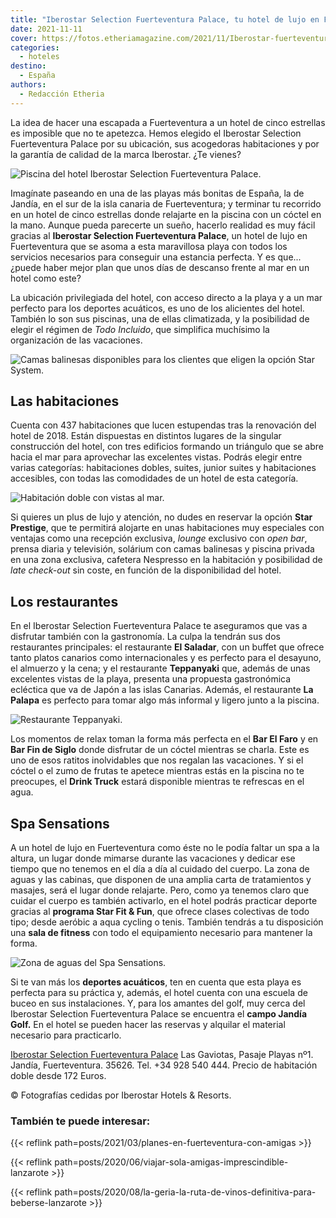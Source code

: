 ```yaml
---
title: "Iberostar Selection Fuerteventura Palace, tu hotel de lujo en Fuerteventura"
date: 2021-11-11
cover: https://fotos.etheriamagazine.com/2021/11/Iberostar-fuerteventura-piscina.jpg
categories: 
  - hoteles
destino: 
  - España
authors: 
  - Redacción Etheria
---
```


La idea de hacer una escapada a Fuerteventura a un hotel de cinco estrellas es imposible que no te apetezca. Hemos elegido el Iberostar Selection Fuerteventura Palace por su ubicación, sus acogedoras habitaciones y por la garantía de calidad de la marca Iberostar. ¿Te vienes?

![Piscina del hotel Iberostar Selection Fuerteventura Palace.](https://fotos.etheriamagazine.com/2021/11/Iberostar-fuerteventura-piscina-edited.jpg "Piscina del hotel Iberostar Selection Fuerteventura Palace.")

Imagínate paseando en una de las playas más bonitas de España, la de Jandía, en el sur 
de la isla canaria de Fuerteventura; y terminar tu recorrido en un hotel de cinco 
estrellas donde relajarte en la piscina con un cóctel en la mano. Aunque pueda parecerte 
un sueño, hacerlo realidad es muy fácil gracias al **Iberostar Selection Fuerteventura 
Palace**, un hotel de lujo en Fuerteventura que se asoma a esta maravillosa playa con 
todos los servicios necesarios para conseguir una estancia perfecta. Y es que... ¿puede 
haber mejor plan que unos días de descanso frente al mar en un hotel como este? 

La ubicación privilegiada del hotel, con acceso directo a la playa y a un mar perfecto 
para los deportes acuáticos, es uno de los alicientes del hotel. También lo son sus 
piscinas, una de ellas climatizada, y la posibilidad de elegir el régimen de _Todo 
Incluido_, que simplifica muchísimo la organización de las vacaciones. 

![Camas balinesas disponibles para los clientes que eligen la opción Star System.](https://fotos.etheriamagazine.com/2021/11/Iberostar-fuerteventura-cama-balinesa.jpg "Camas balinesas disponibles para los clientes que eligen la opción Star System.")

## Las habitaciones

Cuenta con 437 habitaciones que lucen estupendas tras la renovación del hotel de 2018. 
Están dispuestas en distintos lugares de la singular construcción del hotel, con tres 
edificios formando un triángulo que se abre hacia el mar para aprovechar las excelentes 
vistas. Podrás elegir entre varias categorías: habitaciones dobles, suites, junior 
suites y habitaciones accesibles, con todas las comodidades de un hotel de esta 
categoría. 

![Habitación doble con vistas al mar.](https://fotos.etheriamagazine.com/2021/11/Iberostar-fuerteventura-doble-vista-mar.jpg "Habitación doble con vistas al mar.")

Si quieres un plus de lujo y atención, no dudes en reservar la opción **Star Prestige**, 
que te permitirá alojarte en unas habitaciones muy especiales con ventajas como una 
recepción exclusiva, _lounge_ exclusivo con _open bar_, prensa diaria y televisión, 
solárium con camas balinesas y piscina privada en una zona exclusiva, cafetera Nespresso 
en la habitación y posibilidad de _late check-out_ sin coste, en función de la 
disponibilidad del hotel. 

## Los restaurantes

En el Iberostar Selection Fuerteventura Palace te aseguramos que vas a disfrutar también 
con la gastronomía. La culpa la tendrán sus dos restaurantes principales: el restaurante 
**El Saladar**, con un buffet que ofrece tanto platos canarios como internacionales y es 
perfecto para el desayuno, el almuerzo y la cena; y el restaurante **Teppanyaki** que, 
además de unas excelentes vistas de la playa, presenta una propuesta gastronómica 
ecléctica que va de Japón a las islas Canarias. Además, el restaurante **La Palapa** es 
perfecto para tomar algo más informal y ligero junto a la piscina. 

![Restaurante Teppanyaki.](https://fotos.etheriamagazine.com/2021/11/Iberostar-fuerteventura-teppanyaki-edited.jpg "Restaurante Teppanyaki.")

Los momentos de relax toman la forma más perfecta en el **Bar El Faro** y en **Bar Fin 
de Siglo** donde disfrutar de un cóctel mientras se charla. Este es uno de esos ratitos 
inolvidables que nos regalan las vacaciones. Y si el cóctel o el zumo de frutas te 
apetece mientras estás en la piscina no te preocupes, el **Drink Truck** estará 
disponible mientras te refrescas en el agua. 

## Spa Sensations

A un hotel de lujo en Fuerteventura como éste no le podía faltar un spa a la altura, un 
lugar donde mimarse durante las vacaciones y dedicar ese tiempo que no tenemos en el día 
a día al cuidado del cuerpo. La zona de aguas y las cabinas, que disponen de una amplia 
carta de tratamientos y masajes, será el lugar donde relajarte. Pero, como ya tenemos 
claro que cuidar el cuerpo es también activarlo, en el hotel podrás practicar deporte 
gracias al **programa Star Fit & Fun**, que ofrece clases colectivas de todo tipo; desde 
aeróbic a aqua cycling o tenis. También tendrás a tu disposición una **sala de fitness** 
con todo el equipamiento necesario para mantener la forma. 

![Zona de aguas del Spa Sensations.](https://fotos.etheriamagazine.com/2021/11/Iberostar-fuerteventura-spa.jpg "Zona de aguas del Spa Sensations.")

Si te van más los **deportes acuáticos**, ten en cuenta que esta playa es perfecta para 
su práctica y, además, el hotel cuenta con una escuela de buceo en sus instalaciones. Y, 
para los amantes del golf, muy cerca del Iberostar Selection Fuerteventura Palace se 
encuentra el **campo Jandía Golf.** En el hotel se pueden hacer las reservas y alquilar 
el material necesario para practicarlo. 

[Iberostar Selection Fuerteventura 
Palace](https://www.iberostar.com/hoteles/fuerteventura/iberostar-fuerteventura-palace) 
Las Gaviotas, Pasaje Playas nº1. Jandía, Fuerteventura. 35626. Tel. +34 928 540 444. 
Precio de habitación doble desde 172 Euros. 

© Fotografías cedidas por Iberostar Hotels & Resorts. 

### También te puede interesar:

{{< reflink path=posts/2021/03/planes-en-fuerteventura-con-amigas >}} 

{{< reflink path=posts/2020/06/viajar-sola-amigas-imprescindible-lanzarote >}} 

{{< reflink 
path=posts/2020/08/la-geria-la-ruta-de-vinos-definitiva-para-beberse-lanzarote >}}
